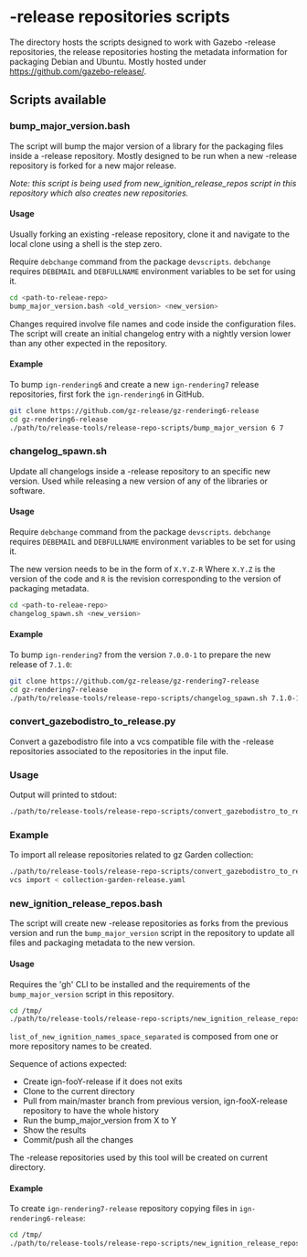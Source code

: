 # -release repositories scripts

The directory hosts the scripts designed to work with Gazebo -release
repositories, the release repositories hosting the metadata information for
packaging Debian and Ubuntu. Mostly hosted under
https://github.com/gazebo-release/.

## Scripts available

### bump_major_version.bash

The script will bump the major version of a library for the packaging files
inside a -release repository. Mostly designed to be run when a new -release
repository is forked for a new major release.

*Note: this script is being used from new_ignition_release_repos script in this
repository which also creates new repositories.*

#### Usage

Usually forking an existing -release repository, clone it and navigate to the
local clone using a shell is the step zero.

Require `debchange` command from the package `devscripts`. `debchange` requires
`DEBEMAIL` and `DEBFULLNAME` environment variables to be set for using it.

```bash
cd <path-to-releae-repo>
bump_major_version.bash <old_version> <new_version>
```
Changes required involve file names and code inside the configuration files.
The script will create an initial changelog entry with a nightly version lower
than any other expected in the repository.

#### Example

To bump `ign-rendering6` and create a new `ign-rendering7` release repositories,
first fork the `ign-rendering6` in GitHub.

```bash
git clone https://github.com/gz-release/gz-rendering6-release
cd gz-rendering6-release
./path/to/release-tools/release-repo-scripts/bump_major_version 6 7
```

### changelog_spawn.sh

Update all changelogs inside a -release repository to an specific new version.
Used while releasing a new version of any of the libraries or software.

#### Usage

Require `debchange` command from the package `devscripts`. `debchange` requires
`DEBEMAIL` and `DEBFULLNAME` environment variables to be set for using it.

The new version needs to be in the form of `X.Y.Z-R` Where `X.Y.Z` is the version
of the code and `R` is the revision corresponding to the version of packaging
metadata.

```bash
cd <path-to-releae-repo>
changelog_spawn.sh <new_version>
```

#### Example

To bump `ign-rendering7` from the version `7.0.0-1` to prepare the new release of
`7.1.0`:

```bash
git clone https://github.com/gz-release/gz-rendering7-release
cd gz-rendering7-release
./path/to/release-tools/release-repo-scripts/changelog_spawn.sh 7.1.0-1
```

### convert_gazebodistro_to_release.py

Convert a gazebodistro file into a vcs compatible file with the -release repositories
associated to the repositories in the input file.

### Usage

Output will printed to stdout:

```bash
./path/to/release-tools/release-repo-scripts/convert_gazebodistro_to_release.py <gazbodistro_file>
```

### Example

To import all release repositories related to gz Garden collection:

```bash
./path/to/release-tools/release-repo-scripts/convert_gazebodistro_to_release.py ~/code/gazebodistro/collection-garden.yaml  > collection-garden-release.yaml
vcs import < collection-garden-release.yaml
```
### new_ignition_release_repos.bash

The script will create new -release repositories as forks from the previous version
and run the `bump_major_version` script in the repository to update all files and
packaging metadata to the new version.

#### Usage

Requires the 'gh' CLI to be installed and the requirements of the `bump_major_version`
script in this repository.

```bash
cd /tmp/
./path/to/release-tools/release-repo-scripts/new_ignition_release_repos.bash <list_of_new_ignition_names_space_separated>
```

`list_of_new_ignition_names_space_separated` is composed from one or more
repository names to be created.

Sequence of actions expected:
 * Create ign-fooY-release if it does not exits
 * Clone to the current directory
 * Pull from main/master branch from previous version, ign-fooX-release repository to have the whole history
 * Run the bump_major_version from X to Y
 * Show the results
 * Commit/push all the changes

The -release repositories used by this tool will be created on current directory.

#### Example

To create `ign-rendering7-release` repository copying files in `ign-rendering6-release`:

```bash
cd /tmp/
./path/to/release-tools/release-repo-scripts/new_ignition_release_repos.bash ign-rendering7
```
